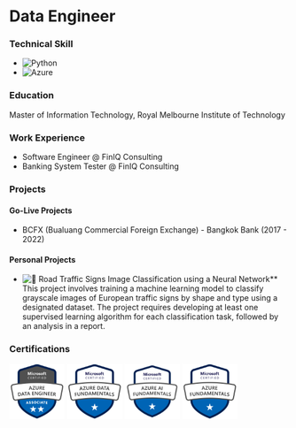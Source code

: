 # Data Engineer

### Technical Skill

- ![Python](https://img.shields.io/badge/python-3670A0?style=for-the-badge&logo=python&logoColor=ffdd54)
- ![Azure](https://img.shields.io/badge/azure-%230072C6.svg?style=for-the-badge&logo=microsoftazure&logoColor=white)

### Education

Master of Information Technology, Royal Melbourne Institute of Technology

### Work Experience

- Software Engineer @ FinIQ Consulting
- Banking System Tester @ FinIQ Consulting

### Projects

#### Go-Live Projects

- BCFX (Bualuang Commercial Foreign Exchange) - Bangkok Bank (2017 - 2022)

#### Personal Projects

- ![🚸 Road Traffic Signs Image Classification using a Neural Network](https://github.com/BenjapornW/Road-Traffic-Signs-Image-Classification-using-a-Neural-Network)\*\*  
  This project involves training a machine learning model to classify grayscale images of European traffic signs by shape and type using a designated dataset. The project requires developing at least one supervised learning algorithm for each classification task, followed by an analysis in a report.

### Certifications

<img src="asset/img/badge/azure-data-engineer-associate.png" alt="Microsoft Certified Azure DataEngineering Associate Badge" width="100" height="100">
<img src="asset/img/badge/azure-data-fundamentals.png" alt="Microsoft Certified Azure Data Fundamentals Badge" width="100" height="100">
<img src="asset/img/badge/azure-ai-fundamentals.png" alt="Microsoft Certified Azure AI Fundamentals Badge" width="100" height="100">
<img src="asset/img/badge/azure_fundamental.png" alt="Microsoft Certified Azure Fundamentals Badge" width="100" height="100">
